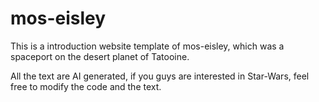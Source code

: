 # mos-eisley

This is a introduction website template of mos-eisley, which was a spaceport on the desert planet of Tatooine. 

All the text are AI generated, if you guys are interested in Star-Wars, feel free to modify the code and the text.
